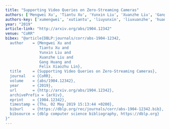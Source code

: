 ```yaml
---
title: "Supporting Video Queries on Zero-Streaming Cameras"
authors: ['Mengwei Xu', 'Tiantu Xu', 'Yunxin Liu', 'Xuanzhe Liu', 'Gang Huang 0001', 'Felix Xiaozhu Lin']
authors-key: ['xumengwei', 'xutiantu', 'liuyunxin', 'liuxuanzhe', 'huanggang', 'xiaozhufelix']
year: "2019"
article-link: "http://arxiv.org/abs/1904.12342"
venue: "CoRR"
bibex: "@article{DBLP:journals/corr/abs-1904-12342,
  author    = {Mengwei Xu and
               Tiantu Xu and
               Yunxin Liu and
               Xuanzhe Liu and
               Gang Huang and
               Felix Xiaozhu Lin},
  title     = {Supporting Video Queries on Zero-Streaming Cameras},
  journal   = {CoRR},
  volume    = {abs/1904.12342},
  year      = {2019},
  url       = {http://arxiv.org/abs/1904.12342},
  archivePrefix = {arXiv},
  eprint    = {1904.12342},
  timestamp = {Thu, 02 May 2019 15:13:44 +0200},
  biburl    = {https://dblp.org/rec/journals/corr/abs-1904-12342.bib},
  bibsource = {dblp computer science bibliography, https://dblp.org}
}"
---
```

